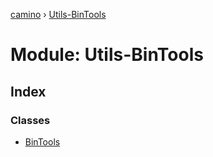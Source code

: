 [camino](../README.md) › [Utils-BinTools](utils_bintools.md)

# Module: Utils-BinTools

## Index

### Classes

* [BinTools](../classes/utils_bintools.bintools.md)

